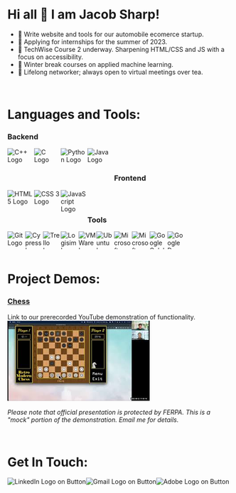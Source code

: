 # Hi all 👋 I am Jacob Sharp!

<!-- Current status section -->
- 🌱 Write website and tools for our automobile ecomerce startup.
- 🔭 Applying for internships for the summer of 2023.
- 👯 TechWise Course 2 underway. Sharpening HTML/CSS and JS with a focus on accessibility.
- 🤔 Winter break courses on applied machine learning.
- 💬 Lifelong networker; always open to virtual meetings over tea.

<br/>

<!-- Skills section -->

# Languages and Tools:
### Backend
<img align="left" height=60 width=60 src="https://ico.vercel.app/cplusplus/8ae1eb" alt="C++ Logo" title="C++"/>
<img align="left" height=60 width=60 src="https://ico.vercel.app/c/8ae1eb" alt="C Logo" title="C"/>
<img align="left" height=60 width=60 src="https://ico.vercel.app/python/8ae1eb" alt="Python Logo" title="Python"/>
<img align="left" height=60 width=60 src="https://www.shareicon.net/data/512x512/2015/09/18/102870_java_512x512.png" alt="Java Logo" title="Java"/>

<br/><br/>

### Frontend
<img align="left" height=60 width=60 src="https://ico.vercel.app/html5/8ae1eb" alt="HTML 5 Logo" title="HTML 5"/>
<img align="left" height=60 width=60 src="https://ico.vercel.app/css3/8ae1eb" alt="CSS 3 Logo" title="CSS3"/>
<img align="left" height=60 width=60 src="https://ico.vercel.app/javascript/8ae1eb" alt="JavaScript Logo" title="JavaScript"/>
<br/><br/>

### Tools
<img align="left" height=40 width=40 src="https://ico.vercel.app/git/8ae1eb" alt="Git Logo" title="Git"/>
<img align="left" height=40 width=40 src="https://ico.vercel.app/cypress/8ae1eb" alt="Cypress Logo" title="Cypress"/>
<img align="left" height=40 width=40 src="https://ico.vercel.app/trello/8ae1eb" alt="Trello Logo" title="Trello"/>
<img align="left" height=40 width=40 src="https://upload.wikimedia.org/wikipedia/commons/thumb/b/ba/Logisim-icon.svg/220px-Logisim-icon.svg.png" alt="Logisim Logo" title="Logisim"/>
<img align="left" height=40 width=40 src="https://ico.vercel.app/vmware/8ae1eb" alt="VMWare Logo" title="VMWare"/>
<img align="left" height=40 width=40 src="https://ico.vercel.app/ubuntu/8ae1eb" alt="Ubuntu Logo" title="Ubuntu"/>
<img align="left" height=40 width=40 src="https://ico.vercel.app/microsoftoffice/8ae1eb" alt="Microsoft Office 365 Logo" title="Microsoft Office 365"/>
<img align="left" height=40 width=40 src="https://ico.vercel.app/microsoftaccess/8ae1eb" alt="Microsoft Access Logo" title="Microsoft Access"/>
<img align="left" height=40 width=40 src="https://ico.vercel.app/googlecolab/8ae1eb" alt="Google Colab Logo" title="Google Colab"/>
<img align="left" height=40 width=40 src="https://ico.vercel.app/googledomains/8ae1eb" alt="Google Domains Logo" title="Google Domains"/>

<br/><br/><br/>

<!-- Projects section -->

# Project Demos:
### <a href="https://github.com/jwSharp/Chess">Chess</a>

Link to our prerecorded YouTube demonstration of functionality.<br/>
[![Practice Demonstration of Chess Project for Techwise](./images/demo.jpg)](https://www.youtube.com/watch?v=q7a5Yv4uI44)

*Please note that official presentation is protected by FERPA. This is a "mock" portion of the demonstration. Email me for details.*

<br/>

<!--Contact section -->

# Get In Touch:
<!-- [<img align="left" src="https://img.shields.io/badge/Website-8ae1eb?style=for-the-badge&logo=Website&logoColor=blue" alt="Website" />][Portfolio] -->
[<img align="left" src="https://img.shields.io/badge/LinkedIn-8ae1eb?style=for-the-badge&logo=LinkedIn&logoColor=blue" alt="LinkedIn Logo on Button" title="Jacob Sharp LinkedIn Profile"/>][LinkedIn]
[<img align="left" src="https://img.shields.io/badge/Gmail-FFCCCB?style=for-the-badge&logo=Gmail&logoColor=blue" alt="Gmail Logo on Button" title="Send Email to Jacob Sharp"/>][Email]
[<img align="left" src="https://img.shields.io/badge/Resume-33dd88?style=for-the-badge&logo=Adobe&logoColor=blue" alt="Adobe Logo on Button" title="View Jacob Sharp's Resume">][Resume]

[LinkedIn]: https://www.linkedin.com/in/jacob-w-sharp/
<!-- [Portfolio]: http://www.jwsharp.com -->
[Email]: mailto:jws146@pitt.edu
[Resume]: https://github.com/jwSharp/jwSharp/blob/main/Jacob_Sharp_Resume.pdf